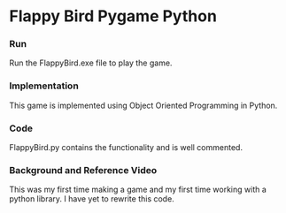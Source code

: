 # Flappy Bird Pygame Python

### Run 
Run the FlappyBird.exe file to play the game.

### Implementation 
This game is implemented using Object Oriented Programming in Python.

### Code 
FlappyBird.py contains the functionality and is well commented.

### Background and Reference Video
This was my first time making a game and my first time working with a python library. I have yet to rewrite this code.
